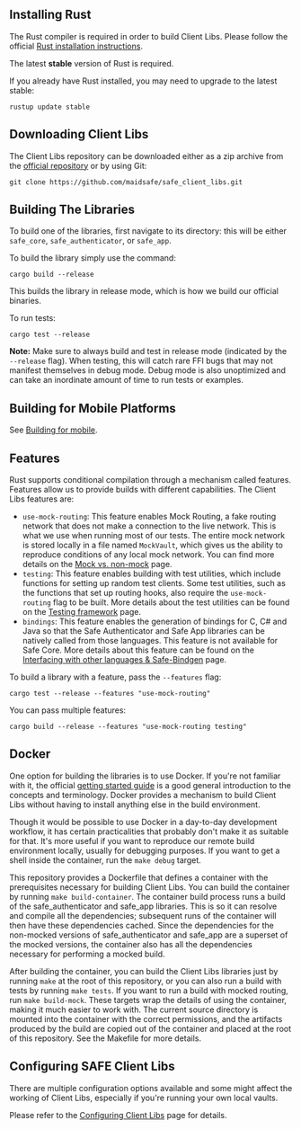 ## Installing Rust

The Rust compiler is required in order to build Client Libs. Please follow the official [Rust installation instructions](https://www.rust-lang.org/en-US/install.html).

The latest **stable** version of Rust is required.

If you already have Rust installed, you may need to upgrade to the latest stable:

```shell
rustup update stable
```

## Downloading Client Libs

The Client Libs repository can be downloaded either as a zip archive from the [official repository](https://github.com/maidsafe/safe_client_libs) or by using Git:

```shell
git clone https://github.com/maidsafe/safe_client_libs.git
```

## Building The Libraries

To build one of the libraries, first navigate to its directory: this will be either `safe_core`, `safe_authenticator`, or `safe_app`.

To build the library simply use the command:

```shell
cargo build --release
```

This builds the library in release mode, which is how we build our official binaries.

To run tests:

```shell
cargo test --release
```

**Note:** Make sure to always build and test in release mode (indicated by the `--release` flag). When testing, this will catch rare FFI bugs that may not manifest themselves in debug mode. Debug mode is also unoptimized and can take an inordinate amount of time to run tests or examples.

## Building for Mobile Platforms

See [Building for mobile](./Building-for-mobile).

## Features

Rust supports conditional compilation through a mechanism called features. Features allow us to provide builds with different capabilities. The Client Libs features are:

- `use-mock-routing`: This feature enables Mock Routing, a fake routing network that does not make a connection to the live network. This is what we use when running most of our tests. The entire mock network is stored locally in a file named `MockVault`, which gives us the ability to reproduce conditions of any local mock network. You can find more details on the [Mock vs. non-mock](./Mock-vs.-non-mock) page.
- `testing`: This feature enables building with test utilities, which include functions for setting up random test clients. Some test utilities, such as the functions that set up routing hooks, also require the `use-mock-routing` flag to be built. More details about the test utilities can be found on the [Testing framework](./Testing-framework) page.
- `bindings`: This feature enables the generation of bindings for C, C\# and Java so that the Safe Authenticator and Safe App libraries can be natively called from those languages. This feature is not available for Safe Core. More details about this feature can be found on the [Interfacing with other languages & Safe-Bindgen](.) page.

To build a library with a feature, pass the `--features` flag:

```shell
cargo test --release --features "use-mock-routing"
```

You can pass multiple features:

```shell
cargo build --release --features "use-mock-routing testing"
```

## Docker

One option for building the libraries is to use Docker. If you're not familiar with it, the official [getting started guide](https://docs.docker.com/get-started/) is a good general introduction to the concepts and terminology. Docker provides a mechanism to build Client Libs without having to install anything else in the build environment.

Though it would be possible to use Docker in a day-to-day development workflow, it has certain practicalities that probably don't make it as suitable for that. It's more useful if you want to reproduce our remote build environment locally, usually for debugging purposes. If you want to get a shell inside the container, run the `make debug` target.

This repository provides a Dockerfile that defines a container with the prerequisites necessary for building Client Libs. You can build the container by running `make build-container`. The container build process runs a build of the safe_authenticator and safe_app libraries. This is so it can resolve and compile all the dependencies; subsequent runs of the container will then have these dependencies cached. Since the dependencies for the non-mocked versions of safe_authenticator and safe_app are a superset of the mocked versions, the container also has all the dependencies necessary for performing a mocked build.

After building the container, you can build the Client Libs libraries just by running `make` at the root of this repository, or you can also run a build with tests by running `make tests`. If you want to run a build with mocked routing, run `make build-mock`. These targets wrap the details of using the container, making it much easier to work with. The current source directory is mounted into the container with the correct permissions, and the artifacts produced by the build are copied out of the container and placed at the root of this repository. See the Makefile for more details.

## Configuring SAFE Client Libs

There are multiple configuration options available and some might affect the working of Client Libs, especially if you're running your own local vaults.

Please refer to the [Configuring Client Libs](./Configuring-Client-Libs) page for details.
